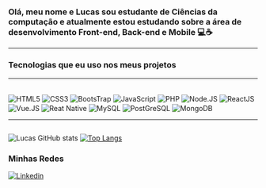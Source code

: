 ### Olá, meu nome e Lucas sou estudante de Ciências da computação e atualmente estou estudando sobre a área de desenvolvimento Front-end, Back-end e Mobile 💻☕
<hr>


### Tecnologias que eu uso nos meus projetos
<hr>
<div style="display:inline-block"><br/>
  <img align="center" alt="HTML5" src="https://img.shields.io/badge/HTML5-E34F26?style=for-the-badge&logo=html5&logoColor=white"/>
  <img align="center" alt="CSS3" src="https://img.shields.io/badge/CSS3-1572B6?style=for-the-badge&logo=css3&logoColor=white"/>
  <img align="center" alt="BootsTrap" src="https://img.shields.io/badge/Bootstrap-563D7C?style=for-the-badge&logo=bootstrap&logoColor=white"/>
  <img align="center" alt="JavaScript" src="https://img.shields.io/badge/JavaScript-F7DF1E?style=for-the-badge&logo=javascript&logoColor=black"/>
  <img align="center" alt="PHP" src="https://img.shields.io/badge/PHP-777BB4?style=for-the-badge&logo=php&logoColor=white"/>
  <img align="center" alt="Node.JS" src="https://img.shields.io/badge/Node.js-43853D?style=for-the-badge&logo=node.js&logoColor=white"/>
  <img align="center" alt="ReactJS" src="https://img.shields.io/badge/React-20232A?style=for-the-badge&logo=react&logoColor=61DAFB"/>
  <img align="center" alt="Vue.JS" src="https://img.shields.io/badge/Vue.js-35495E?style=for-the-badge&logo=vue.js&logoColor=4FC08D"/>
  <img align="center" alt="Reat Native" src="https://img.shields.io/badge/React_Native-20232A?style=for-the-badge&logo=react&logoColor=61DAFB"/>
  <img align="center" alt="MySQL" src="https://img.shields.io/badge/MySQL-00000F?style=for-the-badge&logo=mysql&logoColor=white"/>
  <img align="center" alt="PostGreSQL" src="https://img.shields.io/badge/PostgreSQL-316192?style=for-the-badge&logo=postgresql&logoColor=white"/>
  <img align="center" alt="MongoDB" src="https://img.shields.io/badge/MongoDB-4EA94B?style=for-the-badge&logo=mongodb&logoColor=white"/>
<hr>  
</div>

![Lucas GitHub stats](https://github-readme-stats.vercel.app/api?username=Nox-3&show_icons=true&theme=dark)
[![Top Langs](https://github-readme-stats.vercel.app/api/top-langs/?username=Nox-3&layout=compact&theme=dark)](https://github.com/Nox-3/github-readme-stats)

### Minhas Redes

[![Linkedin](https://img.shields.io/badge/LinkedIn-0077B5?style=for-the-badge&logo=linkedin&logoColor=white)](htttp://linkedin.com/in/pedro-lf)

  

